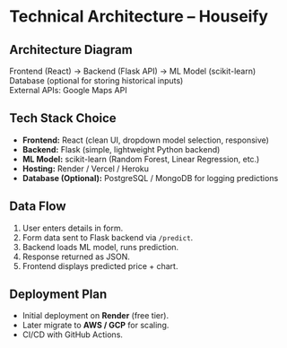 # Technical Architecture – Houseify

## Architecture Diagram
Frontend (React) → Backend (Flask API) → ML Model (scikit-learn)  
Database (optional for storing historical inputs)  
External APIs: Google Maps API  

## Tech Stack Choice
- **Frontend:** React (clean UI, dropdown model selection, responsive)  
- **Backend:** Flask (simple, lightweight Python backend)  
- **ML Model:** scikit-learn (Random Forest, Linear Regression, etc.)  
- **Hosting:** Render / Vercel / Heroku  
- **Database (Optional):** PostgreSQL / MongoDB for logging predictions  

## Data Flow
1. User enters details in form.  
2. Form data sent to Flask backend via `/predict`.  
3. Backend loads ML model, runs prediction.  
4. Response returned as JSON.  
5. Frontend displays predicted price + chart.  

## Deployment Plan
- Initial deployment on **Render** (free tier).  
- Later migrate to **AWS / GCP** for scaling.  
- CI/CD with GitHub Actions.  
